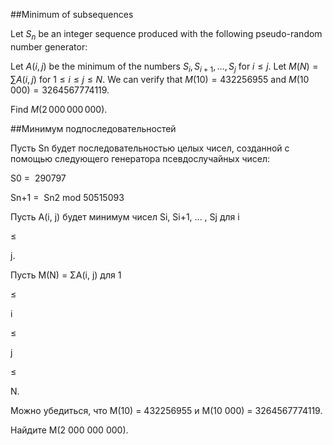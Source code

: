 ##Minimum of subsequences

Let $S_n$ be an integer sequence produced with the following pseudo-random number generator:

Let $A(i, j)$ be the minimum of the numbers $S_i, S_{i+1}, \ldots, S_j$ for $i\le j$.
Let $M(N) = \sum A(i, j)$ for $1 \le i \le j \le N$.
We can verify that $M(10) = 432256955$ and $M(10\,000) = 3264567774119$.

Find $M(2\,000\,000\,000)$.

##Минимум подпоследовательностей



Пусть Sn будет последовательностью целых чисел, созданной с помощью следующего генератора псевдослучайных чисел:



S0
= 
290797 

Sn+1
= 
Sn2 mod 50515093



Пусть A(i, j) будет минимум чисел Si, Si+1, ... , Sj для i 
≤
 j.
Пусть M(N) = ΣA(i, j) для 1 
≤
 i 
≤
 j 
≤
 N.



Можно убедиться, что M(10) = 432256955 и M(10 000) = 3264567774119.


Найдите M(2 000 000 000).

